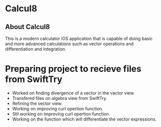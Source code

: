 # Calcul8

## About Calcul8
This is a modern calculator iOS application that is capable of doing basic and more advanced calculations such as vector operations and differentiation and integration.

# Preparing project to recieve files from SwiftTry
* Worked on finding divergence of a vector in the vactor view.
* Transfered files on algebra view from SwiftTry.
* Refining the vector view.
* Working on improving curl opertion function.
* Stil working on improving curl opertion function.
* Working on the function which will differentiate the vector expressions.
